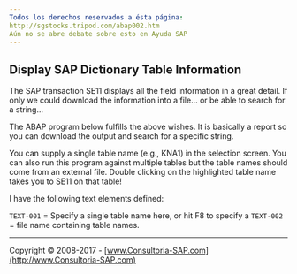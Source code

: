 ```yaml
---
Todos los derechos reservados a ésta página:
http://sgstocks.tripod.com/abap002.htm
Aún no se abre debate sobre esto en Ayuda SAP
---
```


## Display SAP Dictionary Table Information

The SAP transaction SE11 displays all the field information in a great detail. If only we could download the information into a file... or be able to search for a string...

The ABAP program below fulfills the above wishes. It is basically a report so you can download the output and search for a specific string.

You can supply a single table name (e.g., KNA1) in the selection screen. You can also run this program against multiple tables but the table names should come from an external file. Double clicking on the highlighted table name takes you to SE11 on that table!

I have the following text elements defined: 

`TEXT-001` = Specify a single table name here, or hit F8 to specify a `TEXT-002` = file name containing table names.



***

Copyright © 2008-2017 - [www.Consultoria-SAP.com](http://www.Consultoria-SAP.com)
